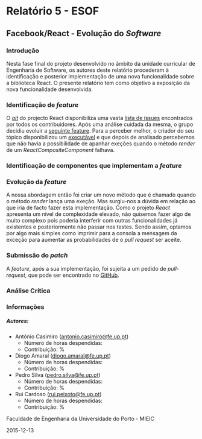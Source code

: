 # Relatório 5 - ESOF
## Facebook/React - Evolução do *Software*

### <a name="introducao"></a>Introdução

Nesta fase final do projeto desenvolvido no âmbito da unidade curricular de Engenharia de Software, os autores deste relatório procederam à identificação e posterior implementação de uma nova funcionalidade sobre a biblioteca React. O presente relatório tem como objetivo a exposição da nova funcionalidade desenvolvida. 

### <a name="feature"></a>Identificação de *feature*

O [*git*](https://github.com/facebook/react) do projecto React disponibiliza uma vasta [lista de issues](https://github.com/facebook/react/issues) encontrados por todos os contribuidores. Após uma análise cuidada da mesma, o grupo decidiu evoluir a [seguinte feature](https://github.com/facebook/react/issues/5549). Para a perceber melhor, o criador do seu tópico disponibilizou um [executável](http://jsbin.com/mifedepada/edit?js,console,output) e que depois de analisado percebemos que não havia a possibilidade de apanhar exeções quando o método *render* de um *ReactCompositeComponent* falhava.


### <a name="componentes"></a>Identificação de componentes que implementam a *feature*



### <a name="evolução"></a>Evolução da *feature*

A nossa abordagem então foi criar um novo método que é chamado quando o método *render* lança uma exeção. Mas surgiu-nos a dúvida em relação ao que iria de facto fazer esta implementação. Como o projeto *React* apresenta um nível de complexidade elevado, não quisemos fazer algo de muito complexo pois poderia interferir com outras funcionalidades já existentes e posteriormente não passar nos testes. Sendo assim, optamos por algo mais simples como imprimir para a consola a mensagem da exceção para aumentar as probabilidades de o *pull request* ser aceite. 

### <a name="submissao"></a>Submissão do *patch*

A *feature*, após a sua implementação, foi sujeita a um pedido de *pull-request*, que pode ser encontrado no [GitHub](https://github.com/facebook/react/pull/5615).

### <a name="analise"></a>Análise Crítica




### <a name="info"></a>Informações




##### Autores:

* António Casimiro (antonio.casimiro@fe.up.pt)
	* Número de horas despendidas: 
	* Contribuição: %
* Diogo Amaral (diogo.amaral@fe.up.pt)
	* Número de horas despendidas: 
	* Contribuição: %
* Pedro Silva (pedro.silva@fe.up.pt)
	* Número de horas despendidas: 
	* Contribuição: %
* Rui Cardoso (rui.peixoto@fe.up.pt)
	* Número de horas despendidas: 
	* Contribuição: %

Faculdade de Engenharia da Universidade do Porto - MIEIC

2015-12-13
